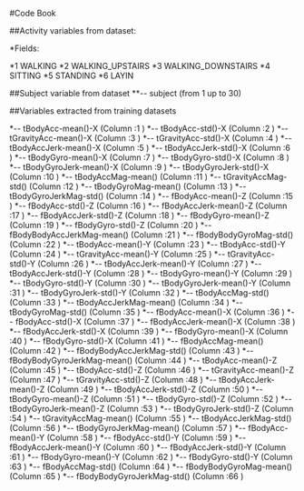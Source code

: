 #Code Book


##Activity variables from dataset:

*Fields:

*1 WALKING
*2 WALKING_UPSTAIRS
*3 WALKING_DOWNSTAIRS
*4 SITTING
*5 STANDING
*6 LAYIN

##Subject variable from dataset 
**-- subject (from 1 up to 30)

##Variables extracted from training datasets

*-- tBodyAcc-mean()-X (Column :1 )
*-- tBodyAcc-std()-X (Column :2 )
*-- tGravityAcc-mean()-X (Column :3 )
*-- tGravityAcc-std()-X (Column :4 )
*-- tBodyAccJerk-mean()-X (Column :5 )
*-- tBodyAccJerk-std()-X (Column :6 )
*-- tBodyGyro-mean()-X (Column :7 )
*-- tBodyGyro-std()-X (Column :8 )
*-- tBodyGyroJerk-mean()-X (Column :9 )
*-- tBodyGyroJerk-std()-X (Column :10 )
*-- tBodyAccMag-mean() (Column :11 )
*-- tGravityAccMag-std() (Column :12 )
*-- tBodyGyroMag-mean() (Column :13 )
*-- tBodyGyroJerkMag-std() (Column :14 )
*-- fBodyAcc-mean()-Z (Column :15 )
*-- fBodyAcc-std()-Z (Column :16 )
*-- fBodyAccJerk-mean()-Z (Column :17 )
*-- fBodyAccJerk-std()-Z (Column :18 )
*-- fBodyGyro-mean()-Z (Column :19 )
*-- fBodyGyro-std()-Z (Column :20 )
*-- fBodyBodyAccJerkMag-mean() (Column :21 )
*-- fBodyBodyGyroMag-std() (Column :22 )
*-- tBodyAcc-mean()-Y (Column :23 )
*-- tBodyAcc-std()-Y (Column :24 )
*-- tGravityAcc-mean()-Y (Column :25 )
*-- tGravityAcc-std()-Y (Column :26 )
*-- tBodyAccJerk-mean()-Y (Column :27 )
*-- tBodyAccJerk-std()-Y (Column :28 )
*-- tBodyGyro-mean()-Y (Column :29 )
*-- tBodyGyro-std()-Y (Column :30 )
*-- tBodyGyroJerk-mean()-Y (Column :31 )
*-- tBodyGyroJerk-std()-Y (Column :32 )
*-- tBodyAccMag-std() (Column :33 )
*-- tBodyAccJerkMag-mean() (Column :34 )
*-- tBodyGyroMag-std() (Column :35 )
*-- fBodyAcc-mean()-X (Column :36 )
*-- fBodyAcc-std()-X (Column :37 )
*-- fBodyAccJerk-mean()-X (Column :38 )
*-- fBodyAccJerk-std()-X (Column :39 )
*-- fBodyGyro-mean()-X (Column :40 )
*-- fBodyGyro-std()-X (Column :41 )
*-- fBodyAccMag-mean() (Column :42 )
*-- fBodyBodyAccJerkMag-std() (Column :43 )
*-- fBodyBodyGyroJerkMag-mean() (Column :44 )
*-- tBodyAcc-mean()-Z (Column :45 )
*-- tBodyAcc-std()-Z (Column :46 )
*-- tGravityAcc-mean()-Z (Column :47 )
*-- tGravityAcc-std()-Z (Column :48 )
*-- tBodyAccJerk-mean()-Z (Column :49 )
*-- tBodyAccJerk-std()-Z (Column :50 )
*-- tBodyGyro-mean()-Z (Column :51 )
*-- tBodyGyro-std()-Z (Column :52 )
*-- tBodyGyroJerk-mean()-Z (Column :53 )
*-- tBodyGyroJerk-std()-Z (Column :54 )
*-- tGravityAccMag-mean() (Column :55 )
*-- tBodyAccJerkMag-std() (Column :56 )
*-- tBodyGyroJerkMag-mean() (Column :57 )
*-- fBodyAcc-mean()-Y (Column :58 )
*-- fBodyAcc-std()-Y (Column :59 )
*-- fBodyAccJerk-mean()-Y (Column :60 )
*-- fBodyAccJerk-std()-Y (Column :61 )
*-- fBodyGyro-mean()-Y (Column :62 )
*-- fBodyGyro-std()-Y (Column :63 )
*-- fBodyAccMag-std() (Column :64 )
*-- fBodyBodyGyroMag-mean() (Column :65 )
*-- fBodyBodyGyroJerkMag-std() (Column :66 )
